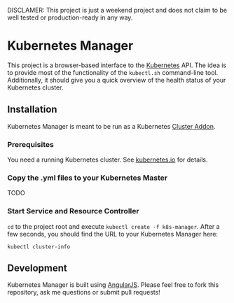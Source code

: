 DISCLAMER: This project is just a weekend project and does not claim to be well tested or production-ready
in any way.

# Kubernetes Manager

This project is a browser-based interface to the [Kubernetes](http://kubernetes.io/) API. The idea is
to provide most of the functionality of the `kubectl.sh` command-line tool. Additionally, it should give
you a quick overview of the health status of your Kubernetes cluster.


## Installation

Kubernetes Manager is meant to be run as a Kubernetes
[Cluster Addon](https://github.com/kubernetes/kubernetes/tree/master/cluster/addons).

### Prerequisites

You need a running Kubernetes cluster. See [kubernetes.io](http://kubernetes.io/) for details.

### Copy the .yml files to your Kubernetes Master
 
TODO

### Start Service and Resource Controller

`cd` to the project root and execute `kubectl create -f k8s-manager`. After a few seconds, you should find the URL
to your Kubernetes Manager here:

`kubectl cluster-info`

## Development

Kubernetes Manager is built using [AngularJS](https://angularjs.org/). Please feel free to fork this repository,
ask me questions or submit pull requests!